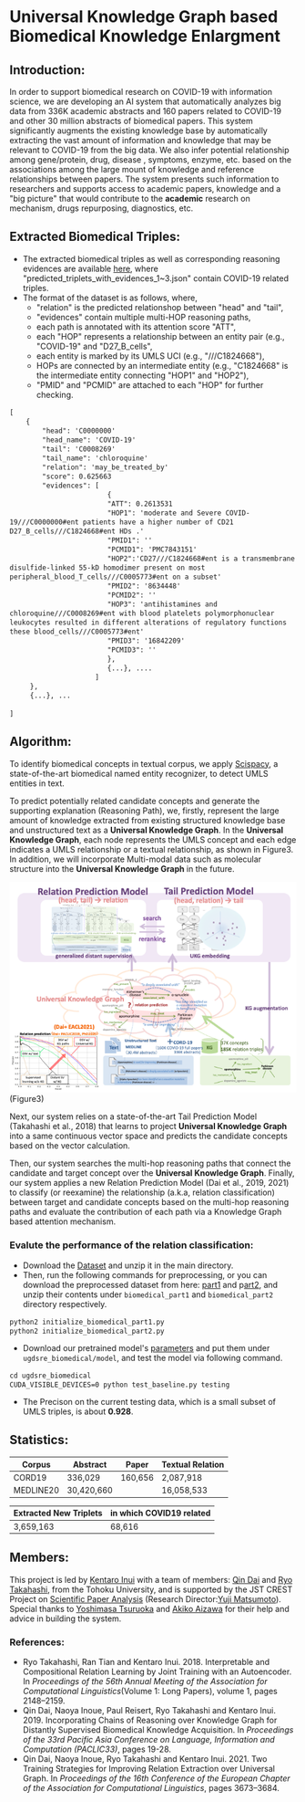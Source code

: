 # Universal Knowledge Graph based Biomedical Knowledge Enlargment
## Introduction:
    
In order to support biomedical research on COVID-19 with information science, we are developing an AI system that automatically analyzes big data from 336K academic abstracts and 160 papers related to COVID-19 and other 30 million abstracts of biomedical papers. This system significantly augments the existing knowledge base by automatically extracting the vast amount of information and knowledge that may be relevant to COVID-19 from the big data. We also infer potential relationship among gene/protein, drug, disease , symptoms, enzyme, etc. based on the associations among the large mount of knowledge and reference relationships between papers. The system presents such information to researchers and supports access to academic papers, knowledge and a "big picture" that would contribute to the **academic** research on mechanism, drugs repurposing, diagnostics, etc.

## Extracted Biomedical Triples:

- The extracted biomedical triples as well as corresponding reasoning evidences are available [here](http://www.cl.ecei.tohoku.ac.jp/~dq/Data_for_M_CREST/KB_data/), where "predicted_triplets_with_evidences_1~3.json" contain COVID-19 related triples.
- The format of the dataset is as follows, where, 
    - "relation" is the predicted relationshop between "head" and "tail", 
    - "evidences" contain multiple multi-HOP reasoning paths, 
    - each path is annotated with its attention score "ATT",
    - each "HOP" represents a relationship between an entity pair (e.g., "COVID-19" and "D27_B_cells", 
    - each entity is marked by its UMLS UCI (e.g., "///C1824668"), 
    - HOPs are connected by an intermediate entity (e.g., "C1824668" is the intermediate entity connecting "HOP1" and "HOP2"),
    - "PMID" and "PCMID" are attached to each "HOP" for further checking.

~~~
[
    {
        "head": 'C0000000'
        "head_name": 'COVID-19'
        "tail": 'C0008269'
        "tail_name": 'chloroquine'
        "relation": 'may_be_treated_by'
        "score": 0.625663
        "evidences": [
                        {
                        "ATT": 0.2613531
                        "HOP1": 'moderate and Severe COVID-19///C0000000#ent patients have a higher number of CD21 D27_B_cells///C1824668#ent HDs .'
                        "PMID1": ''
                        "PCMID1": 'PMC7843151'
                        "HOP2":'CD27///C1824668#ent is a transmembrane disulfide-linked 55-kD homodimer present on most peripheral_blood_T_cells///C0005773#ent on a subset'
                        "PMID2": '8634448'
                        "PCMID2": ''
                        "HOP3": 'antihistamines and chloroquine///C0008269#ent with blood platelets polymorphonuclear leukocytes resulted in different alterations of regulatory functions these blood_cells///C0005773#ent'
                        "PMID3": '16842209'
                        "PCMID3": ''
                        },
                        {...}, ....
                     ]
     },
     {...}, ...

]
~~~

## Algorithm:

To identify biomedical concepts in textual corpus, we apply [Scispacy](https://allenai.github.io/scispacy/), a state-of-the-art biomedical named entity recognizer, to detect UMLS entities in text. 

To predict potentially related candidate concepts and generate the supporting explanation (Reasoning Path), we, firstly, represent the large amount of knowledge extracted from existing structured knowledge base and unstructured text as a **Universal Knowledge Graph**. In the **Universal Knowledge Graph**, each node represents the UMLS concept and each edge indicates a UMLS relationship or a textual relationship, as shown in Figure3. In addition, we will incorporate Multi-modal data such as molecular structure into the **Universal Knowledge Graph** in the future.

<img src="overview.png" width="600">
(Figure3)

Next, our system relies on a state-of-the-art Tail Prediction Model (Takahashi et al., 2018) that learns to project **Universal Knowledge Graph** into a same continuous vector space and predicts the candidate concepts based on the vector calculation. 

Then, our system searches the multi-hop reasoning paths that connect the candidate and target concept over the **Universal Knowledge Graph**. Finally, our system applies a new Relation Prediction Model (Dai et al., 2019, 2021) to classify (or reexamine) the relationship (a.k.a, relation classification) between target and candidate concepts based on the multi-hop reasoning paths and evaluate the contribution of each path via a Knowledge Graph based attention mechanism.

### Evalute the performance of the relation classification:
- Download the [Dataset](http://www.cl.ecei.tohoku.ac.jp/~dq/Data_for_M_CREST/RE_data/origin_data.zip) and unzip it in the main directory.
- Then, run the following commands for preprocessing, or you can download the preprocessed dataset from here: [part1](http://www.cl.ecei.tohoku.ac.jp/~dq/Data_for_M_CREST/RE_data/biomedical_part1.zip) and p[art2](http://www.cl.ecei.tohoku.ac.jp/~dq/Data_for_M_CREST/RE_data/biomedical_part2.zip), and unzip their contents under `biomedical_part1` and `biomedical_part2` directory respectively. 
~~~
python2 initialize_biomedical_part1.py
python2 initialize_biomedical_part2.py
~~~
- Download our pretrained model's [parameters](http://www.cl.ecei.tohoku.ac.jp/~dq/Data_for_M_CREST/RE_data/model.zip) and put them under `ugdsre_biomedical/model`, and test the model via following command.
~~~
cd ugdsre_biomedical
CUDA_VISIBLE_DEVICES=0 python test_baseline.py testing
~~~
- The Precison on the current testing data, which is a small subset of UMLS triples, is about **0.928**.

## Statistics:

| Corpus | Abstract | Paper | Textual Relation |
|---|---|---|---|
|CORD19| 336,029 | 160,656 | 2,087,918 |
|MEDLINE20| 30,420,660 | | 16,058,533 |

|Extracted New Triplets| in which COVID19 related|
|---|---|
|3,659,163|68,616|

## Members:
This project is led by [Kentaro Inui](http://www.cl.ecei.tohoku.ac.jp/~inui/) with a team of members: [Qin Dai](http://www.cl.ecei.tohoku.ac.jp/~dq/) and [Ryo Takahashi](https://reiyw.com/), from the Tohoku University, and is supported by the JST CREST Project on [Scientific Paper Analysis](https://www.jst.go.jp/kisoken/crest/en/project/44/15656596.html) (Research Director:[Yuji Matsumoto](https://cl.naist.jp/staff/matsu/home-e.html)). Special thanks to [Yoshimasa Tsuruoka](https://www.logos.ic.i.u-tokyo.ac.jp/~tsuruoka/) and [Akiko Aizawa](https://www.nii.ac.jp/en/faculty/digital_content/aizawa_akiko/) for their help and advice in building the system.

### References:
- Ryo Takahashi, Ran Tian and Kentaro Inui. 2018. Interpretable and Compositional Relation Learning by Joint Training with an Autoencoder. In *Proceedings of the 56th Annual Meeting of the Association for Computational Linguistics*(Volume 1: Long Papers), volume 1, pages 2148–2159.
- Qin Dai, Naoya Inoue, Paul Reisert, Ryo Takahashi and Kentaro Inui. 2019. Incorporating Chains of Reasoning over Knowledge Graph for Distantly Supervised Biomedical Knowledge Acquisition. In *Proceedings of the 33rd Pacific Asia Conference on Language, Information and Computation (PACLIC33)*, pages 19-28.
- Qin Dai, Naoya Inoue, Ryo Takahashi and Kentaro Inui. 2021. Two Training Strategies for Improving Relation Extraction over Universal Graph. In *Proceedings of the 16th Conference of the European Chapter of the Association for Computational Linguistics*, pages 3673–3684.
